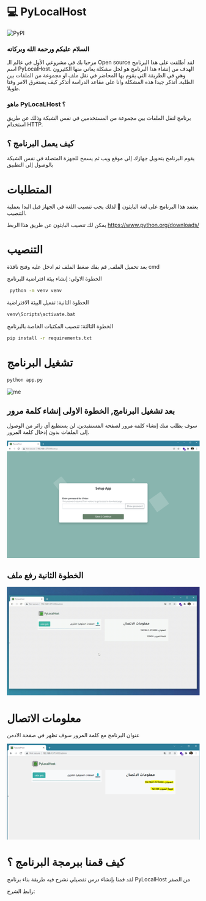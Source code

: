 # 💻 PyLocalHost
![PyPI](https://img.shields.io/pypi/v/flask?label=FLASK)

###
### السلام عليكم ورحمة الله وبركاته

مرحبا بك في مشروعي الأول في عالم الـ Open source لقد أطلقت على هذا البرنامج اسم PyLocalHost. الهدف من إنشاء هذا البرنامج هو لحل مشكلة يعاني منها الكثيرون وهي في الطريقة التي يقوم بها المحاضر في نقل ملف او مجموعة من الملفات بين الطلبة. أتذكر جيدا هذه المشكلة وانا على مقاعد الدراسة أتذكر كيف يستغرق الامر وقتا طويلا.

### ماهو PyLocaLHost ؟

برنامج لنقل الملفات بين مجموعة من المستخدمين في نفس الشبكة وذلك عن طريق استخدام HTTP.

## كيف يعمل البرنامج ؟ 

يقوم البرنامج بتحويل جهازك إلى موقع ويب ثم يسمح للجهزة المتصلة في نفس الشبكة بالوصول إلى التطبيق


# المتطلبات
يعتمد هذا البرنامج على لغة البايثون 🐍 لذلك يجب تنصيب اللغة في الجهاز قبل البدا بعملية التنصيب.

يمكن لك تنصيب البايثون عن طريق هذا الربط https://www.python.org/downloads/
# التنصيب
بعد تحميل الملف, قم بفك ضغط الملف ثم ادخل عليه وفتح نافذة cmd 

الخطوة الاولى: إنشاء بيئة افتراضية للبرنامج

```bash
 python -m venv venv
```

الخطوة الثانية: تفعيل البيئة الافتراضية

```bash
venv\Scripts\activate.bat 
```

الخطوة الثالثة: تنصيب المكتبات الخاصة بالبرنامج

```bash
pip install -r requirements.txt
```

# تشغيل البرنامج

```bash
python app.py
```

![me](https://github.com/mohammed-aladi/PyLocalHost/blob/master/static/img/pylocalhost.gif)


## بعد تشغيل البرنامج, الخطوة الاولى إنشاء كلمة مرور

سوف يطلب منك إنشاء كلمة مرور لصفحة المستفيدين. لن يستطيع أي زائر من الوصول إلى الملفات بدون إدخال كلمة المرور.

![me](https://github.com/mohammed-aladi/PyLocalHost/blob/master/static/img/1.PNG)


## الخطوة الثانية رفع ملف

![me](https://github.com/mohammed-aladi/PyLocalHost/blob/master/static/img/website.gif)

# معلومات الاتصال

عنوان البرنامج مع كلمة المرور سوف تظهر في صفحة الادمن

![me](https://github.com/mohammed-aladi/PyLocalHost/blob/master/static/img/2.PNG)

# كيف قمنا ببرمجة البرنامج ؟
لقد قمنا بإنشاء درس تفصيلي نشرح فيه طريقة بناء برنامج PyLocalHost من الصفر


رابط الشرح:
